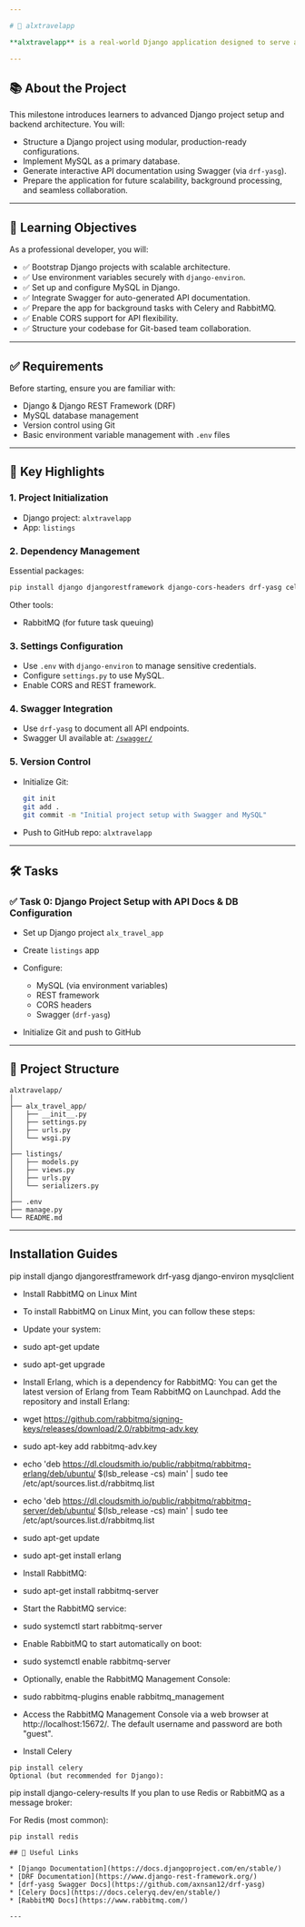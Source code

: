 ```yaml
---

# 🧳 alxtravelapp

**alxtravelapp** is a real-world Django application designed to serve as the foundation for a scalable travel listing platform. This project focuses on establishing robust backend infrastructure, integrating Swagger for API documentation, and using MySQL for reliable data management — all while following industry best practices.

---
```


## 📚 About the Project

This milestone introduces learners to advanced Django project setup and backend architecture. You will:

* Structure a Django project using modular, production-ready configurations.
* Implement MySQL as a primary database.
* Generate interactive API documentation using Swagger (via `drf-yasg`).
* Prepare the application for future scalability, background processing, and seamless collaboration.

---

## 🎯 Learning Objectives

As a professional developer, you will:

* ✅ Bootstrap Django projects with scalable architecture.
* ✅ Use environment variables securely with `django-environ`.
* ✅ Set up and configure MySQL in Django.
* ✅ Integrate Swagger for auto-generated API documentation.
* ✅ Prepare the app for background tasks with Celery and RabbitMQ.
* ✅ Enable CORS support for API flexibility.
* ✅ Structure your codebase for Git-based team collaboration.

---

## ✅ Requirements

Before starting, ensure you are familiar with:

* Django & Django REST Framework (DRF)
* MySQL database management
* Version control using Git
* Basic environment variable management with `.env` files

---

## 🚀 Key Highlights

### 1. **Project Initialization**

* Django project: `alxtravelapp`
* App: `listings`

### 2. **Dependency Management**

Essential packages:

```bash
pip install django djangorestframework django-cors-headers drf-yasg celery django-environ
```

Other tools:

* RabbitMQ (for future task queuing)

### 3. **Settings Configuration**

* Use `.env` with `django-environ` to manage sensitive credentials.
* Configure `settings.py` to use MySQL.
* Enable CORS and REST framework.

### 4. **Swagger Integration**

* Use `drf-yasg` to document all API endpoints.
* Swagger UI available at: [`/swagger/`](http://localhost:8000/swagger/)

### 5. **Version Control**

* Initialize Git:

  ```bash
  git init
  git add .
  git commit -m "Initial project setup with Swagger and MySQL"
  ```
* Push to GitHub repo: `alxtravelapp`

---

## 🛠️ Tasks

### ✅ Task 0: Django Project Setup with API Docs & DB Configuration

* Set up Django project `alx_travel_app`
* Create `listings` app
* Configure:

  * MySQL (via environment variables)
  * REST framework
  * CORS headers
  * Swagger (`drf-yasg`)
* Initialize Git and push to GitHub

---

## 📁 Project Structure

```
alxtravelapp/
│
├── alx_travel_app/
│   ├── __init__.py
│   ├── settings.py
│   ├── urls.py
│   └── wsgi.py
│
├── listings/
│   ├── models.py
│   ├── views.py
│   ├── urls.py
│   └── serializers.py
│
├── .env
├── manage.py
└── README.md
```

---
## Installation Guides
pip install django djangorestframework drf-yasg django-environ mysqlclient

- Install RabbitMQ on Linux Mint
- To install RabbitMQ on Linux Mint, you can follow these steps:

- Update your system:
- sudo apt-get update
- sudo apt-get upgrade

- Install Erlang, which is a dependency for RabbitMQ: You can get the latest version of Erlang from Team RabbitMQ on Launchpad. Add the repository and install Erlang:

- wget https://github.com/rabbitmq/signing-keys/releases/download/2.0/rabbitmq-adv.key
- sudo apt-key add rabbitmq-adv.key
- echo 'deb https://dl.cloudsmith.io/public/rabbitmq/rabbitmq-erlang/deb/ubuntu/ $(lsb_release -cs) main' | sudo tee /etc/apt/sources.list.d/rabbitmq.list
- echo 'deb https://dl.cloudsmith.io/public/rabbitmq/rabbitmq-server/deb/ubuntu/ $(lsb_release -cs) main' | sudo tee /etc/apt/sources.list.d/rabbitmq.list
- sudo apt-get update
- sudo apt-get install erlang

- Install RabbitMQ:
- sudo apt-get install rabbitmq-server
- Start the RabbitMQ service:
- sudo systemctl start rabbitmq-server

- Enable RabbitMQ to start automatically on boot:
- sudo systemctl enable rabbitmq-server
- Optionally, enable the RabbitMQ Management Console:
- sudo rabbitmq-plugins enable rabbitmq_management

- Access the RabbitMQ Management Console via a web browser at http://localhost:15672/. The default username and password are both "guest".

- Install Celery
```
pip install celery
Optional (but recommended for Django):

```
pip install django-celery-results
If you plan to use Redis or RabbitMQ as a message broker:

For Redis (most common):

```
pip install redis

## 🔗 Useful Links

* [Django Documentation](https://docs.djangoproject.com/en/stable/)
* [DRF Documentation](https://www.django-rest-framework.org/)
* [drf-yasg Swagger Docs](https://github.com/axnsan12/drf-yasg)
* [Celery Docs](https://docs.celeryq.dev/en/stable/)
* [RabbitMQ Docs](https://www.rabbitmq.com/)

---



